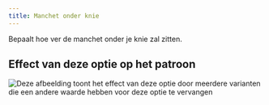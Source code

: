 ```yaml
---
title: Manchet onder knie
---
```


Bepaalt hoe ver de manchet onder je knie zal zitten.

## Effect van deze optie op het patroon

![Deze afbeelding toont het effect van deze optie door meerdere varianten die een andere waarde hebben voor deze optie te vervangen](cornelius_bandbelowknee_sample.svg "Effect van deze optie op het patroon")
